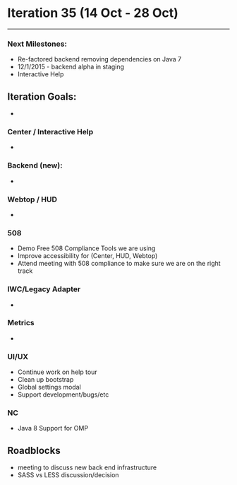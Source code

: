 # Iteration 35 (14 Oct - 28 Oct)

*** 
### Next Milestones:
* Re-factored backend removing dependencies on Java 7
* 12/1/2015 - backend alpha in staging  
* Interactive Help

## Iteration Goals:
*  

### Center / Interactive Help
* 

### Backend (new):
* 

### Webtop / HUD
* 

### 508
* Demo Free 508 Compliance Tools we are using 
* Improve accessibility for (Center, HUD, Webtop)
* Attend meeting with 508 compliance to make sure we are on the right track
  
### IWC/Legacy Adapter
* 

### Metrics
* 

### UI/UX
* Continue work on help tour
* Clean up bootstrap
* Global settings modal
* Support development/bugs/etc

### NC
* Java 8 Support for OMP
  
## Roadblocks
* meeting to discuss new back end infrastructure
* SASS vs LESS discussion/decision 